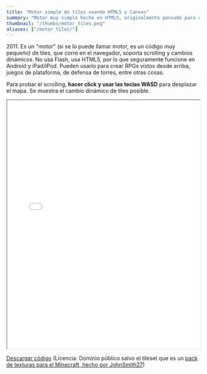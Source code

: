 ```yaml
---
title: "Motor simple de tiles usando HTML5 y Canvas"
summary: "Motor muy simple hecho en HTML5, originalmente pensado para un juego online basado en bloques."
thumbnail: "/thumbs/motor_tiles.png"
aliases: ["/motor_tiles/"]
---
```

<p>2011. Es un "motor" (si se lo puede llamar motor, es un código muy pequeño) de tiles, que corre en el navegador, soporta scrolling y cambios dinámicos. No usa Flash, usa HTML5, por lo que seguramente funcione en Android y iPad/iPod. Pueden usarlo para crear RPGs vistos desde arriba, juegos de plataforma, de defensa de torres, entre otras cosas. </p>
<p>Para probar el scrolling, <strong>hacer click y usar las teclas WASD</strong> para desplazar el mapa. Se muestra el cambio dinámico de tiles posible.</p>
<iframe src="/inc/tile/index.html" style="width:100%;height:650px;"></iframe>

<p><a href="/downloads/te.zip" >Descargar código</a> (Licencia: Dominio público salvo el tileset que es un <a href="http://www.planetminecraft.com/member/johnsmith27/texture_packs/server/">pack de texturas para el Minecraft, hecho por JohnSmith27</a>) </p>

